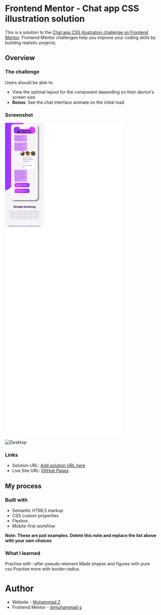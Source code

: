 # Frontend Mentor - Chat app CSS illustration solution

This is a solution to the [Chat app CSS illustration challenge on Frontend Mentor](https://www.frontendmentor.io/challenges/chat-app-css-illustration-O5auMkFqY). Frontend Mentor challenges help you improve your coding skills by building realistic projects. 

## Overview

### The challenge

Users should be able to:

- View the optimal layout for the component depending on their device's screen size
- **Bonus**: See the chat interface animate on the initial load

### Screenshot

![Mobile](./screenshot-mobile.png)

![Desktop](./screenshot-dekstop.png)

### Links

- Solution URL: [Add solution URL here](https://your-solution-url.com)
- Live Site URL: [GitHub Pages](https://muhammad-z.github.io/frontend-mentor-challenges/chat-app-css-illustration-main/index.html)

## My process

### Built with

- Semantic HTML5 markup
- CSS custom properties
- Flexbox
- Mobile-first workflow

**Note: These are just examples. Delete this note and replace the list above with your own choices**

### What I learned

Practise with ::after pseudo-element
Made shapes and figures with pure css
Practise more with border-radius

# Author

- Website - [Muhammad Z](https://muhammad-z.github.io/)
- Frontend Mentor - [@muhammad-z](https://www.frontendmentor.io/profile/Muhammad-Z)

